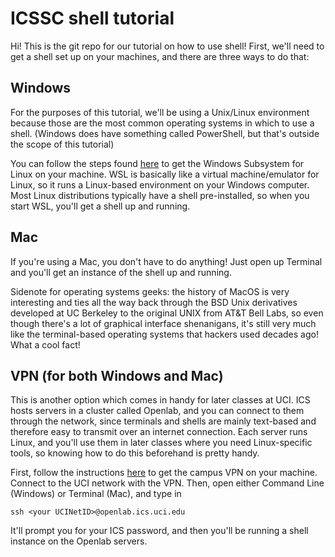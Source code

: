 # ICSSC shell tutorial

Hi! This is the git repo for our tutorial on how to use shell! First, we'll need to get a shell set up on your machines, and there are three ways to do that:

**Windows**
---
For the purposes of this tutorial, we'll be using a Unix/Linux environment because those are the most common operating systems in which to use a shell. (Windows does have something called PowerShell, but that's outside the scope of this tutorial)

You can follow the steps found [here](https://docs.microsoft.com/en-us/windows/wsl/install) to get the Windows Subsystem for Linux on your machine. WSL is basically like a virtual machine/emulator for Linux, so it runs a Linux-based environment on your Windows computer. Most Linux distributions typically have a shell pre-installed, so when you start WSL, you'll get a shell up and running.

**Mac**
---
If you're using a Mac, you don't have to do anything! Just open up Terminal and you'll get an instance of the shell up and running.

Sidenote for operating systems geeks: the history of MacOS is very interesting and ties all the way back through the BSD Unix derivatives developed at UC Berkeley to the original UNIX from AT&T Bell Labs, so even though there's a lot of graphical interface shenanigans, it's still very much like the terminal-based operating systems that hackers used decades ago! What a cool fact!

**VPN (for both Windows and Mac)**
---
This is another option which comes in handy for later classes at UCI. ICS hosts servers in a cluster called Openlab, and you can connect to them through the network, since terminals and shells are mainly text-based and therefore easy to transmit over an internet connection. Each server runs Linux, and you'll use them in later classes where you need Linux-specific tools, so knowing how to do this beforehand is pretty handy.

First, follow the instructions [here](https://www.oit.uci.edu/help/vpn/) to get the campus VPN on your machine. Connect to the UCI network with the VPN. Then, open either Command Line (Windows) or Terminal (Mac), and type in

```
ssh <your UCINetID>@openlab.ics.uci.edu
```

It'll prompt you for your ICS password, and then you'll be running a shell instance on the Openlab servers.
